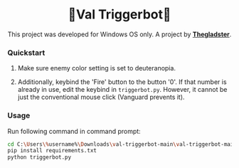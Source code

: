 <div align="center">
  
<h1>🎯Val Triggerbot🎯</h1>

This project was developed for Windows OS only.
A project by [**Thegladster**](https://github.com/Thegladster).

<div align="left">
  
<h3>Quickstart</h3>

1. Make sure enemy color setting is set to deuteranopia.

2. Additionally, keybind the 'Fire' button to the button '0'. If that number is already in use, edit the keybind in `triggerbot.py`. However, it cannot be just the conventional mouse click (Vanguard prevents it).

<h3>Usage</h3>

Run following command in command prompt:

```bash
cd C:\Users\%username%\Downloads\val-triggerbot-main\val-triggerbot-main
pip install requirements.txt
python triggerbot.py
```
